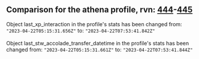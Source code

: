 ## Comparison for the athena profile, rvn: [444](https://github.com/PRO100KatYT/FortniteProfileRevisions/tree/main/profiles/athena/444%20athena.json)-[445](https://github.com/PRO100KatYT/FortniteProfileRevisions/tree/main/profiles/athena/445%20athena.json)

Object last_xp_interaction in the profile's stats has been changed from: `"2023-04-22T05:15:31.656Z"` to: `"2023-04-22T07:53:41.842Z"`
<br><br>
Object last_stw_accolade_transfer_datetime in the profile's stats has been changed from: `"2023-04-22T05:15:31.661Z"` to: `"2023-04-22T07:53:41.844Z"`
<br><br>
